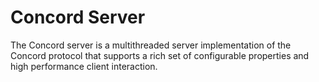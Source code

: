 # Concord Server
The Concord server is a multithreaded server implementation of the Concord protocol that supports a rich set of configurable properties and high performance client interaction.
